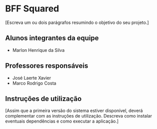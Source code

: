 # BFF Squared

[Escreva um ou dois parágrafos resumindo o objetivo do seu projeto.]

## Alunos integrantes da equipe

* Marlon Henrique da Silva

## Professores responsáveis

* José Laerte Xavier
* Marco Rodrigo Costa

## Instruções de utilização

[Assim que a primeira versão do sistema estiver disponível, deverá complementar com as instruções de utilização. Descreva como instalar eventuais dependências e como executar a aplicação.]

